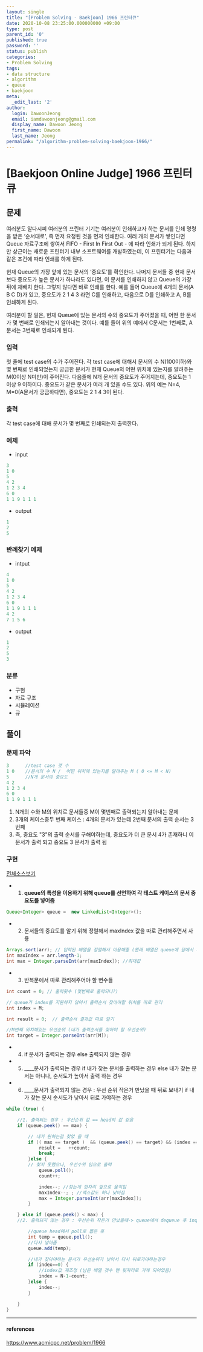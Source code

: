 ```yaml
---
layout: single
title: "[Problem Solving - Baekjoon] 1966 프린터큐"
date: 2020-10-08 23:25:00.000000000 +09:00
type: post
parent_id: '0'
published: true
password: ''
status: publish
categories:
- Problem Solving
tags:
- data structure
- algorithm
- queue
- baekjoon
meta:
  _edit_last: '2'
author:
  login: DawoonJeong
  email: iamdawoonjeong@gmail.com
  display_name: Dawoon Jeong
  first_name: Dawoon
  last_name: Jeong
permalink: "/algorithm-problem-solving-baekjoon-1966/"
---
```

# [Baekjoon Online Judge] 1966 프린터큐

## 문제
여러분도 알다시피 여러분의 프린터 기기는 여러분이 인쇄하고자 하는 문서를 인쇄 명령을 받은 ‘순서대로’, 즉 먼저 요청된 것을 먼저 인쇄한다. 여러 개의 문서가 쌓인다면 Queue 자료구조에 쌓여서 FIFO - First In First Out - 에 따라 인쇄가 되게 된다. 하지만 상근이는 새로운 프린터기 내부 소프트웨어를 개발하였는데, 이 프린터기는 다음과 같은 조건에 따라 인쇄를 하게 된다.

현재 Queue의 가장 앞에 있는 문서의 ‘중요도’를 확인한다.
나머지 문서들 중 현재 문서보다 중요도가 높은 문서가 하나라도 있다면, 이 문서를 인쇄하지 않고 Queue의 가장 뒤에 재배치 한다. 그렇지 않다면 바로 인쇄를 한다.
예를 들어 Queue에 4개의 문서(A B C D)가 있고, 중요도가 2 1 4 3 라면 C를 인쇄하고, 다음으로 D를 인쇄하고 A, B를 인쇄하게 된다.

여러분이 할 일은, 현재 Queue에 있는 문서의 수와 중요도가 주어졌을 때, 어떤 한 문서가 몇 번째로 인쇄되는지 알아내는 것이다. 예를 들어 위의 예에서 C문서는 1번째로, A문서는 3번째로 인쇄되게 된다.


### 입력
첫 줄에 test case의 수가 주어진다. 각 test case에 대해서 문서의 수 N(100이하)와 몇 번째로 인쇄되었는지 궁금한 문서가 현재 Queue의 어떤 위치에 있는지를 알려주는 M(0이상 N미만)이 주어진다. 다음줄에 N개 문서의 중요도가 주어지는데, 중요도는 1 이상 9 이하이다. 중요도가 같은 문서가 여러 개 있을 수도 있다. 위의 예는 N=4, M=0(A문서가 궁금하다면), 중요도는 2 1 4 3이 된다.


### 출력
각 test case에 대해 문서가 몇 번째로 인쇄되는지 출력한다.

### 예제
- input
```java
3
1 0
5
4 2
1 2 3 4
6 0
1 1 9 1 1 1
```

- output
```java
1
2
5
```

### 반례찾기 예제
- intput
```java
4
1 0
5
4 2
1 2 3 4
6 0
1 1 9 1 1 1
4 2
7 1 5 6
```

- output
```java
1
2
5
3
```

### 분류
- 구현
- 자료 구조
- 시뮬레이션
- 큐

## 풀이

### 문제 파악
```java
3      //test case 갯 수
1 0    //문서의 수 N /  어떤 위치에 있는지를 알려주는 M ( 0 <= M < N)
5      //N개 문서의 중요도
4 2
1 2 3 4
6 0
1 1 9 1 1 1
```
1. N개의 수와 M의 위치로 문서들중 M이 몇번째로 출력되는지 알아내는 문제
2. 3개의 케이스중두 번째 케이스 : 4개의 문서가 있는데 2번째 문서의 출력 순서는 3번째
3. 즉, 중요도 "3"의 출력 순서를 구해야하는데, 중요도가 더 큰 문서 4가 존재하니 이 문서가 출력 되고 중요도 3 문서가 출력 됨


### 구현

[전체소스보기](https://github.com/devvoon/java-datastructure-algorithm/blob/master/java-algorithm-problem-solving/src/baekjoon/problem1966/Main.java)

- 1. **queue의 특성을 이용하기 위해 queue를 선언하여 각 테스트 케이스의 문서 중요도를 넣어줌**

```java
Queue<Integer> queue =  new LinkedList<Integer>();
```

- 2. 문서들의 중요도를 알기 위해 정렬해서 maxIndex 값을 따로 관리해주면서 사용

```java
Arrays.sort(arr); // 입력된 배열을 정렬해서 이용해줌 (원래 배열은 queue에 담에서 사용)
int maxIndex = arr.length-1;
int max = Integer.parseInt(arr[maxIndex]); //최대값
```

- 3. 반복문에서 따로 관리해주어야 할 변수들

```java
int count = 0; // 출력횟수 (몇번째로 출력되나?)

// queue가 index를 지원하지 않아서 출력순서 찾아야할 위치를 따로 관리
int index = M;   

int result = 0;  // 출력순서 결과값 따로 담기

//M번째 위치해있는 우선순위 (내가 출력순서를 찾아야 할 우선순위)
int target = Integer.parseInt(arr[M]);  
```

- 4. if 문서가 출력되는 경우 else 출력되지 않는 경우

- 5. ____문서가 출력되는 경우 if 내가 찾는 문서를 출력하는 경우 else 내가 찾는 문서는 아니나, 순서도가 높아서 출력 하는 경우

- 6. ____문서가 출력되지 않는 경우 : 우선 순위 작은거 만났을 때 뒤로 보내기 if 내가 찾는 문서 순서도가 낮아서 뒤로 가야하는 경우

```java
while (true) {

    //1. 출력되는 경우 : 우선순위 값 == head의 값 같음
    if (queue.peek() == max) {

        // 내가 원하는걸 찾았 을 때
        if (( max == target )  && (queue.peek() == target) && (index == 0)) {
            result =   ++count;
            break;
        }else {
        // 찾지 못했으나, 우선수위 임으로 출력
            queue.poll();
            count++;

            index--; //찾는게 한자리 앞으로 움직임
            maxIndex--; ; //맥스값도 하나 낮아짐
            max = Integer.parseInt(arr[maxIndex]);
        }

    } else if (queue.peek() < max) {
    //2. 출력되지 않는 경우 : 우선순위 작은거 만났을때-> queue에서 dequeue 후 inqueue해주기  

        //queue head에서 poll로 뽑은 후
        int temp = queue.poll();
        //다시 넣어줌
        queue.add(temp);

        //내가 찾아야하는 문서가 우선순위가 낮아서 다시 뒤로가야하는경우
        if (index==0) {
            //index값 재조정 (남은 배열 갯수 맨 뒷자리로 가게 되어있음)
            index = N-1-count;
        }else {
            index--;
        }

    }
}
```


---

#### references
<https://www.acmicpc.net/problem/1966>
